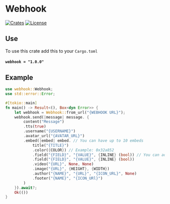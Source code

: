 # Webhook
[![Crates](https://img.shields.io/badge/crates.io-Webhook-brightgreen.svg)](https://crates.io/crates/webhook)
[![License](https://img.shields.io/badge/License-Apache%202.0-blue.svg)](https://opensource.org/licenses/Apache-2.0)

## Use
To use this crate add this to your `Cargo.toml`
#### `webhook = "1.0.0"`

## Example
```rust
use webhook::Webhook;
use std::error::Error;

#[tokio::main]
fn main() -> Result<(), Box<dyn Error>> {
    let webhook = Webhook::from_url("{WEBHOOK URL}");
    webhook.send(|message| message. {
        content("Message")
        .tts(true)
        .username("{USERNAME}")
        .avatar_url("{AVATAR_URL}")
        .embed(|embed| embed. // You can have up to 10 embeds
            title("{TITLE}")
            .color({COLOR}) // Example: 0x32a852
            .field("{FIELD}", "{VALUE}", {INLINE} (bool)) // You can add multiple fields
            .field("{FIELD}", "{VALUE}", {INLINE} (bool))
            .video("{URL}", None, None)
            .image("{URL}", {HEIGHT}, {WIDTH})
            .author("{NAME}", "{URL}", "{ICON_URL}", None)
            .footer("{NAME}", "{ICON_URl}")
        )
    }).await?;
    Ok(())
}
```